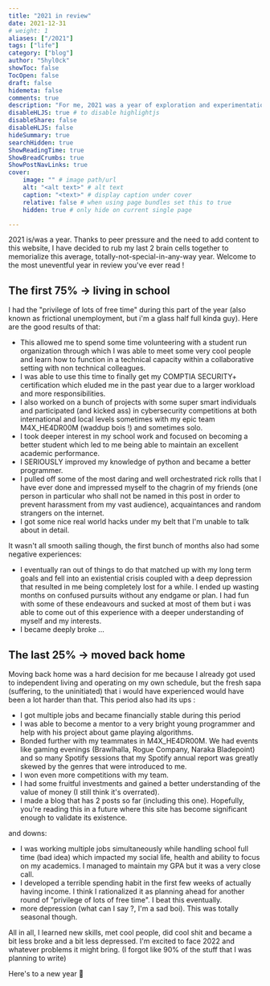 ```yaml
---
title: "2021 in review"
date: 2021-12-31
# weight: 1
aliases: ["/2021"]
tags: ["life"]
category: ["blog"]
author: "5hyl0ck"
showToc: false
TocOpen: false
draft: false
hidemeta: false
comments: true
description: "For me, 2021 was a year of exploration and experimentation"
disableHLJS: true # to disable highlightjs
disableShare: false
disableHLJS: false
hideSummary: true
searchHidden: true
ShowReadingTime: true
ShowBreadCrumbs: true
ShowPostNavLinks: true
cover:
    image: "" # image path/url
    alt: "<alt text>" # alt text
    caption: "<text>" # display caption under cover
    relative: false # when using page bundles set this to true
    hidden: true # only hide on current single page

---
```


2021 is/was a year. Thanks to peer pressure and the need to add content to this website, I have decided to rub my last 2 brain cells together to memorialize this average, totally-not-special-in-any-way year. Welcome to the most uneventful year in review you've ever read !

## The first 75% -> living in school

I had the "privilege of lots of free time" during this part of the year (also known as frictional unemployment, but i'm a glass half full kinda guy). Here are the good results of that:
- This allowed me to spend some time volunteering with a student run organization through which I was able to meet some very cool people and learn how to function in a technical capacity within a collaborative setting with non technical colleagues. 
- I was able to use this time to finally get my COMPTIA SECURITY+ certification which eluded me in the past year due to a larger workload and more responsibilities. 
- I also worked on a bunch of projects with some super smart individuals and participated (and kicked ass) in cybersecurity competitions at both international and local levels sometimes with my epic team M4X_HE4DR00M (waddup bois !) and sometimes solo. 
- I took deeper interest in my school work and focused on becoming a better student which led to me being able to maintain an excellent academic performance.
- I SERIOUSLY improved my knowledge of python and became a better programmer.
- I pulled off some of the most daring and well orchestrated rick rolls that I have ever done and impressed myself to the chagrin of my friends (one person in particular who shall not be named in this post in order to prevent harassment from my vast audience), acquaintances and random strangers on the internet.
- I got some nice real world hacks under my belt that I'm unable to talk about in detail.

It wasn't all smooth sailing though, the first bunch of months also had some negative experiences:
- I eventually ran out of things to do that matched up with my long term goals and fell into an existential crisis coupled with a deep depression that resulted in me being completely lost for a while. I ended up wasting months on confused pursuits without any endgame or plan. I had fun with some of these endeavours and sucked at most of them but i was able to come out of this experience with a deeper understanding of myself and my interests.
- I became deeply broke ... 

## The last 25% -> moved back home
Moving back home was a hard decision for me because I already got used to independent living and operating on my own schedule, but the fresh sapa (suffering, to the uninitiated) that i would have experienced would have been a lot harder than that. This period also had its ups :
- I got multiple jobs and became financially stable during this period
- I was able to become a mentor to a very bright young programmer and help with his project about game playing algorithms.
- Bonded further with my teammates in M4X_HE4DR00M. We had events like gaming evenings (Brawlhalla, Rogue Company, Naraka Bladepoint) and so many Spotify sessions that my Spotify annual report was greatly skewed by the genres that were introduced to me.
- I won even more competitions with my team.
- I had some fruitful investments and gained a better understanding of the value of money (I still think it's overrated). 
- I made a blog that has 2 posts so far (including this one). Hopefully, you're reading this in a future where this site has become significant enough to validate its existence.

and downs:
- I was working multiple jobs simultaneously while handling school full time (bad idea) which impacted my social life, health and ability to focus on my academics. I managed to maintain my GPA but it was a very close call.
- I developed a terrible spending habit in the first few weeks of actually having income. I think I rationalized it as planning ahead for another round of "privilege of lots of free time". I beat this eventually.
- more depression (what can I say ?, I'm a sad boi). This was totally seasonal though.

All in all, I learned new skills, met cool people, did cool shit and became a bit less broke and a bit less depressed. I'm excited to face 2022 and whatever problems it might bring. (I forgot like 90% of the stuff that I was planning to write)

Here's to a new year 🍻